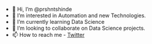 - 👋 Hi, I’m @prshntshinde
- 👀 I’m interested in Automation and new Technologies.
- 🌱 I’m currently learning Data Science
- 💞️ I’m looking to collaborate on Data Science projects.
- 📫 How to reach me - [Twitter](https://twitter.com/Mr_PrashantS)

<!---
prshntshinde/prshntshinde is a ✨ special ✨ repository because its `README.md` (this file) appears on your GitHub profile.
You can click the Preview link to take a look at your changes.
--->
